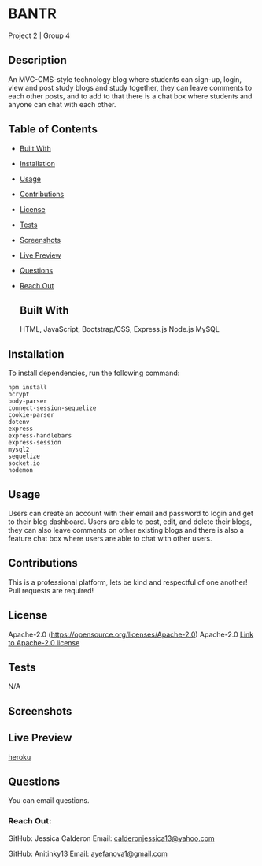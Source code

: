 # BANTR

Project 2 | Group 4

## Description

An MVC-CMS-style technology blog where students can sign-up, login, view and post study blogs and study together, they can leave comments to each other posts, and to add to that there is a chat box where students and anyone can chat with each other.

## Table of Contents

- [Built With](#builtwith)
- [Installation](#installation)
- [Usage](#usage)
- [Contributions](#Contributions)
- [License](#license)
- [Tests](#tests)
- [Screenshots](#screenshots)
- [Live Preview](#livepreview)
- [Questions](#questions)
- [Reach Out](#reachout)

  ## Built With

  HTML,
  JavaScript,
  Bootstrap/CSS,
  Express.js
  Node.js
  MySQL

## Installation

To install dependencies, run the following command:

```
npm install
bcrypt
body-parser
connect-session-sequelize
cookie-parser
dotenv
express
express-handlebars
express-session
mysql2
sequelize
socket.io
nodemon
```

## Usage

Users can create an account with their email and password to login and get to their blog dashboard.
Users are able to post, edit, and delete their blogs, they can also leave comments on other existing blogs and there is also a feature chat box where users are able to chat with other users.

## Contributions

This is a professional platform, lets be kind and respectful of one another!
Pull requests are required!

## License

Apache-2.0
(https://opensource.org/licenses/Apache-2.0)
Apache-2.0
[Link to Apache-2.0 license](https://opensource.org/licenses/Apache-2.0)

## Tests

N/A

## Screenshots

## Live Preview

[heroku](https://sheltered-forest-77787.herokuapp.com/)

## Questions

You can email questions.

### Reach Out:

GitHub: Jessica Calderon
Email: calderonjessica13@yahoo.com

GitHub: Anitinky13
Email: ayefanova1@gmail.com

